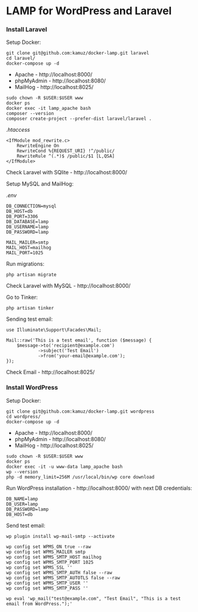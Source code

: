 # LAMP for WordPress and Laravel

### Install Laravel

Setup Docker:

```
git clone git@github.com:kamuz/docker-lamp.git laravel
cd laravel/
docker-compose up -d
```

- Apache - http://localhost:8000/
- phpMyAdmin - http://localhost:8080/
- MailHog - http://localhost:8025/

```
sudo chown -R $USER:$USER www
docker ps
docker exec -it lamp_apache bash
composer --version
composer create-project --prefer-dist laravel/laravel .
```

*.htaccess*

```
<IfModule mod_rewrite.c>
    RewriteEngine On
    RewriteCond %{REQUEST_URI} !^/public/
    RewriteRule ^(.*)$ /public/$1 [L,QSA]
</IfModule>
```

Check Laravel with SQlite - http://localhost:8000/

Setup MySQL and MailHog:

*.env*

```
DB_CONNECTION=mysql
DB_HOST=db
DB_PORT=3306
DB_DATABASE=lamp
DB_USERNAME=lamp
DB_PASSWORD=lamp

MAIL_MAILER=smtp
MAIL_HOST=mailhog
MAIL_PORT=1025
```

Run migrations:

```
php artisan migrate
```

Check Laravel with MySQL - http://localhost:8000/

Go to Tinker:

```
php artisan tinker
```

Sending test email:

```
use Illuminate\Support\Facades\Mail;

Mail::raw('This is a test email', function ($message) {
    $message->to('recipient@example.com')
            ->subject('Test Email')
            ->from('your-email@example.com');
});
```

Check Email - http://localhost:8025/

### Install WordPress

Setup Docker:

```
git clone git@github.com:kamuz/docker-lamp.git wordpress
cd wordpress/
docker-compose up -d
```

- Apache - http://localhost:8000/
- phpMyAdmin - http://localhost:8080/
- MailHog - http://localhost:8025/

```
sudo chown -R $USER:$USER www
docker ps
docker exec -it -u www-data lamp_apache bash
wp --version
php -d memory_limit=256M /usr/local/bin/wp core download
```

Run WordPress installation - http://localhost:8000/ with next DB credentials:

```
DB_NAME=lamp
DB_USER=lamp
DB_PASSWORD=lamp
DB_HOST=db
```

Send test email:

```
wp plugin install wp-mail-smtp --activate

wp config set WPMS_ON true --raw
wp config set WPMS_MAILER smtp
wp config set WPMS_SMTP_HOST mailhog
wp config set WPMS_SMTP_PORT 1025
wp config set WPMS_SSL ''
wp config set WPMS_SMTP_AUTH false --raw
wp config set WPMS_SMTP_AUTOTLS false --raw
wp config set WPMS_SMTP_USER ''
wp config set WPMS_SMTP_PASS ''

wp eval 'wp_mail("test@example.com", "Test Email", "This is a test email from WordPress.");'
```